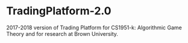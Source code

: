 # TradingPlatform-2.0

2017-2018 version of Trading Platform for CS1951-k: Algorithmic Game Theory and for research at Brown University. 
